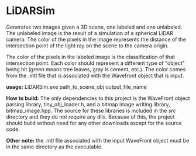 # LiDARSim

Generates two images given a 3D scene, one labeled and one unlabeled.
The unlabeled image is the result of a simulation of a spherical LiDAR camera. The color of the pixels in the image represents the distance of the intersection point of the light ray on the scene to the camera origin.

The color of the pixels in the labeled image is the classification of that intersection point. Each color should represent a different type of "object" being hit (green means tree leaves, gray is cement, etc.). The color comes from the .mtl file that is associated with the Wavefront object that is input.

**usage:** LiDARSim.exe path_to_scene_obj output_file_name

**How to build:** The only dependencies to this project is the WaveFront object parsing library, tiny_obj_loader.h, and a bitmap image writing library, bitmap_image.hpp. The source for these libraries is included in the _src_ directory and they do not require any dlls. Because of this, the project should build without need for any other downloads except for the source code.

**Other note:** the .mtl file associated with the input WaveFront object must be in the same directory as the executable.
